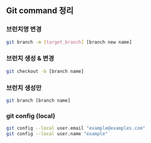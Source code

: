 ## Git command 정리
  
### 브런치명 변경
```bash
git branch -m [target_branch] [branch new name]
```

### 브런치 생성 & 변경
```bash
git checkout -b [branch name]
```

### 브런치 생성만
```bash
git branch [branch name]
```

### git config (local)
```bash
git config --local user.email "example@examples.com"
git config --local user.name "example"
```
